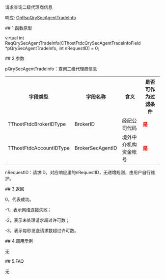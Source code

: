 <p>请求查询二级代理商信息</p>
<p>响应: <a href="../../CTHOSTFTDCTRADERAPI/ONRSPQRYSECAGENTTRADEINFO/">OnRspQrySecAgentTradeInfo</a></p>
<span class="anchor" id="3a699d75-994f-4cbe-a315-f1c0ad3a0b1c"></span>
## 1.函数原型
<p>virtual int ReqQrySecAgentTradeInfo(CThostFtdcQrySecAgentTradeInfoField *pQrySecAgentTradeInfo, int nRequestID) = 0;</p>
<span class="anchor" id="fe74c332-843d-478a-a51e-14257126fd46"></span>
## 2.参数
<p>pQrySecAgentTradeInfo：查询二级代理商信息</p>
<table><tr><th style="TEXT-ALIGN: center;">字段类型</th><th style="TEXT-ALIGN: center;">字段名称</th><th style="TEXT-ALIGN: center;">含义</th><th style="TEXT-ALIGN: center;">是否可作为过滤条件</th></tr><tr><td style="TEXT-ALIGN: left;">TThostFtdcBrokerIDType</td>
<td style="TEXT-ALIGN: left;">BrokerID</td>
<td style="TEXT-ALIGN: left;">经纪公司代码</td>
<td style="TEXT-ALIGN: left;"><strong><font color="#FF0000">是</font></strong></td>
</tr>
<tr><td style="TEXT-ALIGN: left;">TThostFtdcAccountIDType</td>
<td style="TEXT-ALIGN: left;">BrokerSecAgentID</td>
<td style="TEXT-ALIGN: left;">境外中介机构资金帐号</td>
<td style="TEXT-ALIGN: left;"><strong><font color="#FF0000">是</font></strong></td>
</tr>
</table>
<p>nRequestID：请求ID，对应响应里的nRequestID，无递增规则，由用户自行维护。</p>
<span class="anchor" id="212530ad-07c3-42e6-914c-a86927bb7784"></span>
## 3.返回
<p>0，代表成功。</p>
<p>-1，表示网络连接失败；</p>
<p>-2，表示未处理请求超过许可数；</p>
<p>-3，表示每秒发送请求数超过许可数。</p>
<span class="anchor" id="102601a5-9d28-466a-bbf9-8799a8101058"></span>
## 4.调用示例
<p>无</p>
<span class="anchor" id="8f468828-d30d-4e35-bb35-feae2eaf3751"></span>
## 5.FAQ
<p>无</p>
